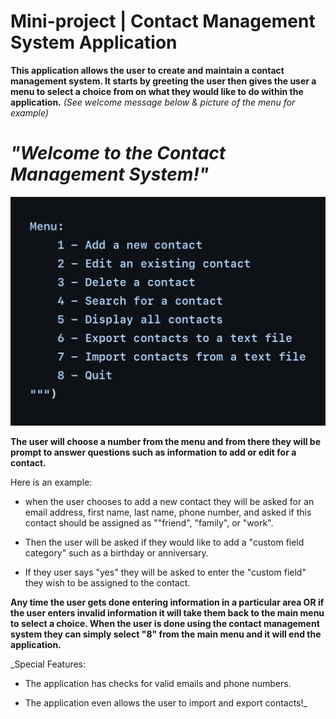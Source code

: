 # Mini-project | Contact Management System Application 

**This application allows the user to create and maintain a contact management system. It starts by greeting the user then gives the user a menu to select a choice from on what they would like to do within the application.** _(See welcome message below & picture of the menu for example)_

# _"Welcome to the Contact Management System!"_

![Alt text](IMG_0762.jpg)

**The user will choose a number from the menu and from there they will be prompt to answer questions such as information to add or edit for a contact.**

Here is an example:
- when the user chooses to add a new contact they will be asked for an email address, first name, last name, phone number, and asked if this contact should be assigned as ""friend", "family", or "work".

- Then the user will be asked if they would like to add a "custom field category" such as a birthday or anniversary.

- If they user says "yes" they will be asked to enter the "custom field" they wish to be assigned to the contact. 

**Any time the user gets done entering information in a particular area OR if the user enters invalid information it will take them back to the main menu to select a choice. When the user is done using the contact management system they can simply select "8" from the main menu and it will end the application.**

_Special Features:
- The application has checks for valid emails and phone numbers.

- The application even allows the user to import and export contacts!_